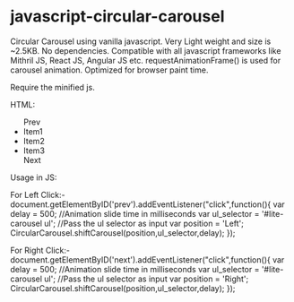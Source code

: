 # javascript-circular-carousel
Circular Carousel using vanilla javascript. 
Very Light weight and size is ~2.5KB. No dependencies.
Compatible with all javascript frameworks like Mithril JS, React JS, Angular JS etc.
requestAnimationFrame() is used for carousel animation. Optimized for browser paint time.

Require the minified js.

HTML:
<div id = "lite-carousel">
  <ul>
    <div id="prev">Prev</div>
    <li>Item1</li>
    <li>Item2</li>
    <li>Item3</li>
    <div id="next">Next</div>
  <ul>
</div>

Usage in JS: 

For Left Click:-
document.getElementByID('prev').addEventListener("click",function(){
  var delay = 500;  //Animation slide time in milliseconds
  var ul_selector = '#lite-carousel ul';  //Pass the ul selector as input 
  var position = 'Left';
  CircularCarousel.shiftCarousel(position,ul_selector,delay);
});

For Right Click:-
document.getElementByID('next').addEventListener("click",function(){
  var delay = 500;  //Animation slide time in milliseconds
  var ul_selector = '#lite-carousel ul';  //Pass the ul selector as input 
  var position = 'Right';
  CircularCarousel.shiftCarousel(position,ul_selector,delay);
});

 
